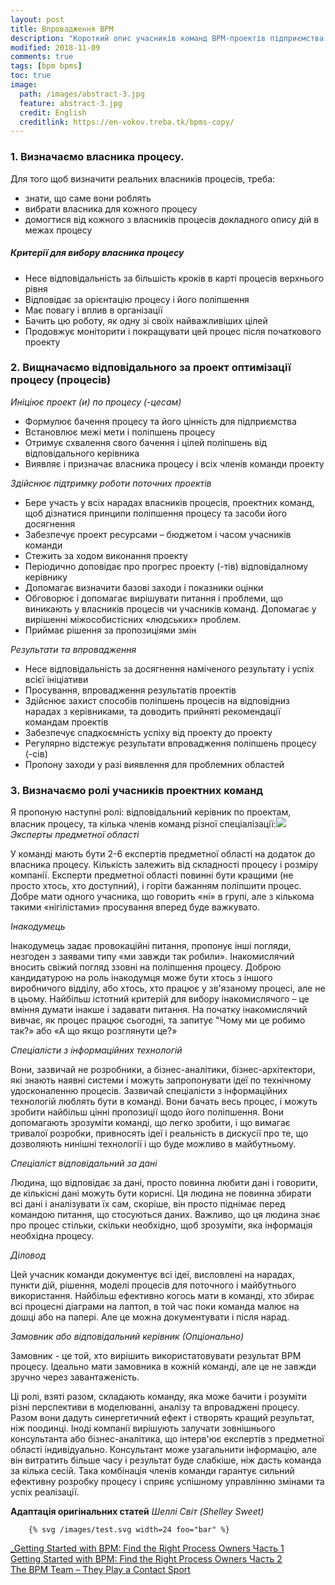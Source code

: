 ```yaml
---
layout: post
title: Впровадження BPM
description: "Короткий опис учасників команд BPM-проектів підприємства. Їх кількісного та якісного складу."
modified: 2018-11-09
comments: true
tags: [bpm bpms]
toc: true
image:
  path: /images/abstract-3.jpg
  feature: abstract-3.jpg
  credit: English
  creditlink: https://en-vokov.treba.tk/bpms-copy/
---
```


### 1. Визначаємо власника процесу.

Для того щоб визначити реальних власників процесів, треба:

* знати, що саме  вони роблять
* вибрати власника для кожного процесу
* домогтися від кожного з власників процесів докладного опису дій в межах процесу

##### Критерії для вибору власника процесу

* Несе відповідальність за більшість кроків в карті процесів верхнього рівня
* Відповідає за орієнтацію процесу і його поліпшення
* Має повагу і вплив в організації
* Бачить цю роботу, як одну зі своїх найважливіших цілей
* Продовжує моніторити і покращувати цей процес після початкового проекту

### 2. Вищначаємо відповідального за проект оптимізації процесу (процесів)

_Иніціює проект (и) по процесу (-цесам)_

* Формулює бачення процесу та його цінність для підприємства
* Встановлює межі мети і поліпшень процесу
* Отримує схвалення свого бачення і цілей поліпшень від відповідального керівника
* Виявляє і призначає власника процесу і всіх членів команди проекту

_Здійснює підтримку роботи поточних проектів_

* Бере участь у всіх нарадах власників процесів, проектних команд, щоб дізнатися принципи поліпшення процесу та засоби його досягнення
* Забезпечує проект ресурсами – бюджетом і часом учасників команди
* Стежить за ходом виконання проекту
* Періодично доповідає про прогрес проекту (-тів) відповідалному керівнику
* Допомагає визначити базові заходи і  показники оцінки
* Обговорює і допомагає вирішувати питання і проблеми, що виникають у власників процесів чи учасників команд. Допомагає у вирішенні міжособистісних «людських» проблем.
* Приймає рішення за пропозиціями змін

_Результати та впровадження_

* Несе відповідальність за досягнення наміченого результату і успіх всієї ініціативи
* Просування, впровадження результатів проектів
* Здійснює захист способів поліпшень процесів на відповідниз нарадах з керівниками, та доводить прийняті рекомендації командам проектів
* Забезпечує спадкоємність успіху від проекту до проекту
* Регулярно відстежує результати впровадження поліпшень процесу (-сів)
* Пропону заходи у разі виявлення для  проблемних областей

### 3. Визначаємо ролі учасників проектних команд

Я пропоную наступні ролі: відповідальний керівник по проектам, власник процесу,  та кілька членів команд різної спеціалізації:![](http://old.bpms.ru/fileadmin/articles/1_2013/BPM_G_S.jpg)_Эксперты предметної області_

У команді мають бути 2-6 експертів предметної області на додаток до власника процесу. Кількість залежить від складності процесу і розміру компанії. Експерти предметної області повинні бути кращими (не просто хтось, хто доступний), і горіти бажанням поліпшити процес. Добре мати одного учасника, що говорить «ні» в групі, але з кількома такими «нігілістами» просування вперед буде важкувато.

_Інакодумець_

Інакодумець задає  провокаційні питання, пропонує інші погляди, незгоден з заявами типу «ми завжди так робили». Інакомислячий вносить свіжий погляд ззовні на поліпшення процесу. Доброю кандидатурою на роль інакодумця може бути хтось з іншого виробничого відділу, або хтось, хто працює у зв'язаному процесі, але не в цьому. Найбільш істотний критерій для вибору інакомислячого – це вміння думати інакше і задавати питання. На початку інакомислячий  вивчає, як процес працює сьогодні, та запитує "Чому ми це робимо так?» або «А що якщо розглянути це?»

_Спеціалісти з інформаційних технологій_

Вони, зазвичай не розробники, а бізнес-аналітики, бізнес-архітектори, які знають наявні системи і можуть запропонувати ідеї по технічному удосконаленню процесів. Зазвичай спеціалісти з інформаційних технологій люблять бути в команді. Вони бачать весь  процес, і можуть зробити найбільш цінні пропозиції щодо його поліпшення. Вони допомагають зрозуміти команді, що легко зробити, і що вимагає тривалої розробки, привносять ідеї і реальність в дискусії про те, що дозволяють нинішні технології і що буде можливо в майбутньому.

_Спеціаліст відповідальний за дані_

Людина, що відповідає за дані, просто повинна любити дані і говорити, де кількісні дані можуть бути корисні. Ця людина не повинна збирати всі дані і аналізувати їх сам, скоріше, він просто піднімає перед командою питання, що стосуються даних. Важливо, що ця людина знає про процес стільки, скільки необхідно, щоб зрозуміти, яка інформація необхідна процесу.

_Діловод_

Цей учасник команди документує  всі ідеї, висловлені на нарадах, пункти дій, рішення, моделі процесів для поточного і майбутнього використання. Найбільш ефективно когось мати в команді, хто збирає всі процесні діаграми на лаптоп, в той час поки команда малює на дошці або на папері. Але це можна документувати і після нарад.

_Замовник або відповідальний керівник (Опціонально)_

Замовник - це той, хто вирішить використатовувати результат BPM процесу. Ідеально мати замовника в кожній команді, але це не завжди зручно через завантаженість.

Ці ролі, взяті разом, складають команду, яка може бачити і розуміти різні перспективи в моделюванні, аналізу та впроваджені процесу. Разом вони дадуть синергетичний ефект і створять кращий результат, ніж поодинці. Іноді компанії вирішують залучати зовнішнього консультанта або бізнес-аналітика, що інтерв'ює експертів з предметної області індивідуально. Консультант може узагальнити інформацію, але він витратить більше часу і результат буде слабкіше, ніж дасть команда за кілька сесій. Така комбінація членів команди гарантує сильний ефективну розробку процесу і сприяє успішному управлінню змінами та успіх реалізації.

**Адаптація оригінальних статей** _Шеллі Світ (Shelley Sweet)_

        {% svg /images/test.svg width=24 foo="bar" %}

[_Getting Started with BPM: Find the Right Process Owners  Часть 1](http://www.i4process.com/852/how-do-we-get-the-right-process-owners-part-1/)  
[Getting Started with BPM: Find the Right Process Owners  Часть 2](http://www.i4process.com/866/how-do-we-get-the-right-process-owners-part-2/)  
[The BPM Team – They Play a Contact Sport](http://www.i4process.com/1942/the-bpm-team-who-are-they/)